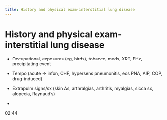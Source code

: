 ```yaml
---
title: History and physical exam-interstitial lung disease
---
```

# History and physical exam-interstitial lung disease

* Occupational, exposures (eg, birds), tobacco, meds, XRT, FHx, precipitating event

* Tempo (acute → infxn, CHF, hypersens pneumonitis, eos PNA, AIP, COP, drug-induced)

* Extrapulm signs/sx (skin Δs, arthralgias, arthritis, myalgias, sicca sx, alopecia, Raynaud’s)
* 

02:44


